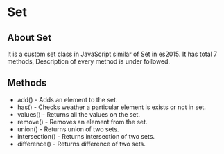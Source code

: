 # Set

## About Set

It is a custom set class in JavaScript similar of Set in es2015. It has total 7 methods, Description of every method is under followed.

## Methods

* add() - Adds an element to the set.
* has() - Checks weather a particular element is exists or not in set.
* values() - Returns all the values on the set.
* remove() - Removes an element from the set.
* union() - Returns union of two sets.
* intersection() - Returns intersection of two sets.
* difference() - Returns difference of two sets.